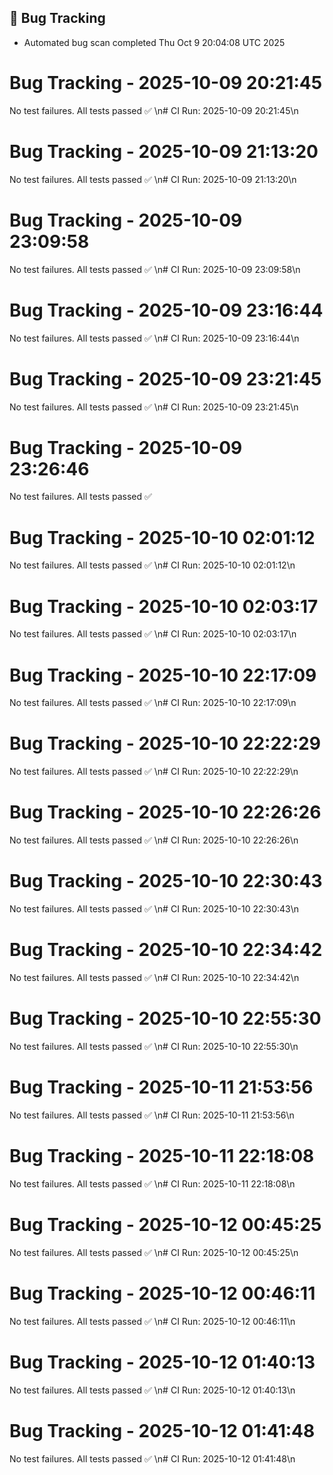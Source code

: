 ## 🐞 Bug Tracking
- Automated bug scan completed Thu Oct  9 20:04:08 UTC 2025

# Bug Tracking - 2025-10-09 20:21:45

No test failures. All tests passed ✅
\n# CI Run: 2025-10-09 20:21:45\n

# Bug Tracking - 2025-10-09 21:13:20

No test failures. All tests passed ✅
\n# CI Run: 2025-10-09 21:13:20\n

# Bug Tracking - 2025-10-09 23:09:58

No test failures. All tests passed ✅
\n# CI Run: 2025-10-09 23:09:58\n

# Bug Tracking - 2025-10-09 23:16:44

No test failures. All tests passed ✅
\n# CI Run: 2025-10-09 23:16:44\n

# Bug Tracking - 2025-10-09 23:21:45

No test failures. All tests passed ✅
\n# CI Run: 2025-10-09 23:21:45\n

# Bug Tracking - 2025-10-09 23:26:46

No test failures. All tests passed ✅

# Bug Tracking - 2025-10-10 02:01:12

No test failures. All tests passed ✅
\n# CI Run: 2025-10-10 02:01:12\n

# Bug Tracking - 2025-10-10 02:03:17

No test failures. All tests passed ✅
\n# CI Run: 2025-10-10 02:03:17\n

# Bug Tracking - 2025-10-10 22:17:09

No test failures. All tests passed ✅
\n# CI Run: 2025-10-10 22:17:09\n

# Bug Tracking - 2025-10-10 22:22:29

No test failures. All tests passed ✅
\n# CI Run: 2025-10-10 22:22:29\n

# Bug Tracking - 2025-10-10 22:26:26

No test failures. All tests passed ✅
\n# CI Run: 2025-10-10 22:26:26\n

# Bug Tracking - 2025-10-10 22:30:43

No test failures. All tests passed ✅
\n# CI Run: 2025-10-10 22:30:43\n

# Bug Tracking - 2025-10-10 22:34:42

No test failures. All tests passed ✅
\n# CI Run: 2025-10-10 22:34:42\n

# Bug Tracking - 2025-10-10 22:55:30

No test failures. All tests passed ✅
\n# CI Run: 2025-10-10 22:55:30\n

# Bug Tracking - 2025-10-11 21:53:56

No test failures. All tests passed ✅
\n# CI Run: 2025-10-11 21:53:56\n

# Bug Tracking - 2025-10-11 22:18:08

No test failures. All tests passed ✅
\n# CI Run: 2025-10-11 22:18:08\n

# Bug Tracking - 2025-10-12 00:45:25

No test failures. All tests passed ✅
\n# CI Run: 2025-10-12 00:45:25\n

# Bug Tracking - 2025-10-12 00:46:11

No test failures. All tests passed ✅
\n# CI Run: 2025-10-12 00:46:11\n

# Bug Tracking - 2025-10-12 01:40:13

No test failures. All tests passed ✅
\n# CI Run: 2025-10-12 01:40:13\n

# Bug Tracking - 2025-10-12 01:41:48

No test failures. All tests passed ✅
\n# CI Run: 2025-10-12 01:41:48\n
